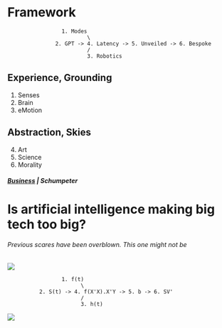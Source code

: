 # Framework


                     1. Modes
                             \
                   2. GPT -> 4. Latency -> 5. Unveiled -> 6. Bespoke
                             /
                             3. Robotics
                             
## Experience, Grounding
1. Senses
2. Brain
3. eMotion
   
## Abstraction, Skies
4. Art
5. Science
6. Morality

##### [Business](https://www.economist.com/business/2024/06/23/is-artificial-intelligence-making-big-tech-too-big) | Schumpeter    
# Is artificial intelligence making big tech too big?      
###### Previous scares have been overblown. This one might not be       
![](https://www.economist.com/cdn-cgi/image/width=1424,quality=80,format=auto/content-assets/images/20240622_WBP505.jpg)

                     1. f(t)
                           \
              2. S(t) -> 4. f(X'X).X'Y -> 5. b -> 6. SV'
                           /
                           3. h(t)


![](https://upload.wikimedia.org/wikipedia/commons/thumb/5/55/Color_star-en.svg/1200px-Color_star-en.svg.png)
